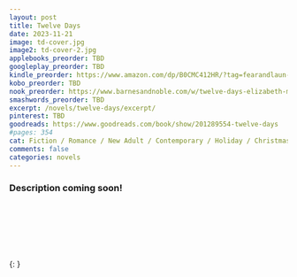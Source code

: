 ```yaml
---
layout: post
title: Twelve Days
date: 2023-11-21
image: td-cover.jpg
image2: td-cover-2.jpg
applebooks_preorder: TBD
googleplay_preorder: TBD
kindle_preorder: https://www.amazon.com/dp/B0CMC412HR/?tag=fearandlaun-20
kobo_preorder: TBD
nook_preorder: https://www.barnesandnoble.com/w/twelve-days-elizabeth-myles/1144329915?ean=2940185882962
smashwords_preorder: TBD
excerpt: /novels/twelve-days/excerpt/
pinterest: TBD
goodreads: https://www.goodreads.com/book/show/201289554-twelve-days
#pages: 354
cat: Fiction / Romance / New Adult / Contemporary / Holiday / Christmas
comments: false
categories: novels
---
```


### Description coming soon!

<br /><br /><br /><br /><br /><br />
{: }
